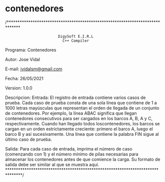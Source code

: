 # contenedores
/******************************************************************************

                            DigySoft E.I.R.L
                              C++ Compiler

Programa: Contenedores

Autor: Jose Vidal

E-mail: jvidalsm@gmail.com

Fecha: 26/05/2021

Version: 1.0.0

Descripcion:
Entrada: El registro de entrada contiene varios casos de prueba. Cada caso de
prueba consta de una sola línea que contiene de 1 a 1000 letras mayúsculas que
representan el orden de llegada de un conjunto de contenedores.
Por ejemplo, la línea ABAC significa que llegan contenedores consecutivos para
ser cargados en los barcos A, B, A y C, respectivamente. Cuando han llegado todos
loscontenedores, los barcos se cargan en un orden estrictamente creciente:
primero el barco A, luego el barco B y así sucesivamente. Una línea que contiene
la palabra FIN sigue al último caso de prueba.

Salida: Para cada caso de entrada, imprima el número de caso (comenzando con 1)
y el número mínimo de pilas necesarias para almacenar los contenedores antes de
que comience la carga. Su formato de salida debe ser similar al que se muestra aquí.
*******************************************************************************/
